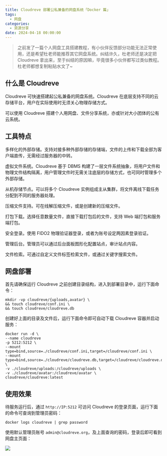 ```yaml
---
title: Cloudreve 部署公私兼备的网盘系统「Docker 篇」
tags:
  - 网盘
categories:
  - 资源分享
date: 2024-04-18 00:00:00
---
```


> 之前发了一篇个人网盘工具搭建教程，有小伙伴反馈部分功能无法正常使用，还是希望杜老师能推荐其它网盘系统。纠结许久，杜老师还是决定把 Cloudreve 拿出来，至于纠结的原因嘛，毕竟很多小伙伴都写过类似教程。杜老师都想复制粘贴水文了~

<!-- more -->

## 什么是 Cloudreve

Cloudreve 可快速搭建起公私兼备的网盘系统。Cloudreve 在底层支持不同的云存储平台，用户在实际使用时无须关心物理存储方式。

可以使用 Cloudreve 搭建个人用网盘、文件分享系统，亦或针对大小团体的公有云系统。

## 工具特点

多样化的外部存储。支持对接多种外部存储的存储端，文件的上传和下载全部为客户端直传，无需经过服务器的中转。

虚拟文件系统。Cloudreve 基于 DBMS 构建了一层文件系统抽象，将用户文件和物理文件结构隔离，用户管理文件时无需关注底层的存储方式，也可同时管理多个外部存储。

从机存储节点。可以将多个 Cloudreve 实例组成主从集群，将文件离线下载任务分配到不同的服务器处理。

压缩文件支持。可在线解压缩文件，或是创建新的压缩文件。

打包下载。选择任意数量文件，直接下载打包后的文件，支持 Web 端打包和服务端打包。

安全登录。使用 FIDO2 物理验证器登录，或者为账号设定两因素登录验证。

管理后台。管理员可以通过后台面板图形化配置站点，审计站点内容。

文件检索。可通过自定义文件标签检索文件，或通过关键字搜索文件。

## 网盘部署

首先请确保运行 Cloudreve 之前创建目录结构，进入到部署目录中，运行下面命令：

```
mkdir -vp cloudreve/{uploads,avatar} \
&& touch cloudreve/conf.ini \
&& touch cloudreve/cloudreve.db
```

创建好上面的目录及文件后，运行下面命令即可自动下载 Cloudreve 容器并启动服务：

```
docker run -d \
--name cloudreve
-p 5212:5212 \
--mount type=bind,source=./cloudreve/conf.ini,target=/cloudreve/conf.ini \
--mount type=bind,source=./cloudreve/cloudreve.db,target=/cloudreve/cloudreve.db \
-v ./cloudreve/uploads:/cloudreve/uploads \
-v ./cloudreve/avatar:/cloudreve/avatar \
cloudreve/cloudreve:latest
```

## 使用效果

待服务运行后，通过 `http://IP:5212` 可访问 Cloudreve 的登录页面，运行下面的命令可查询到管理员密码：

```
docker logs cloudreve | grep password
```

使用默认管理员账号 `admin@cloudreve.org`，及上面查询的密码，登录后即可看到网盘主页面：

![](https://cdn.dusays.com/2024/04/698-1.jpg)